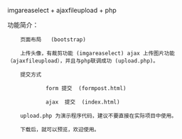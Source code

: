 imgareaselect + ajaxfileupload + php

功能简介：

        页面布局   (bootstrap)

        上传头像，有裁剪功能 (imgareaselect) ajax 上传图片功能（ajaxfileupload），并且与php联调成功 (upload.php)。

        提交方式

                form 提交  (formpost.html)

                ajax  提交  (index.html)

        upload.php 为演示程序代码，建议不要直接在实际项目中使用。

        下载后，就可以预览，欢迎使用。
